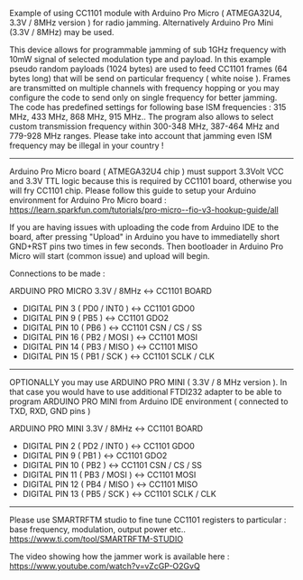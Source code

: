 Example of using CC1101 module with Arduino Pro Micro ( ATMEGA32U4, 3.3V / 8MHz version ) for radio jamming. Alternatively Arduino Pro Mini (3.3V / 8MHz) may be used.

This device allows for programmable jamming of sub 1GHz frequency with 10mW signal of selected modulation type and payload.
In this example pseudo random payloads (1024 bytes) are used to feed CC1101 frames (64 bytes long)  that will be send on particular frequency ( white noise ).
Frames are transmitted on multiple channels with frequency hopping or you may configure the code to send only on single frequency for better jamming.
The code has predefined settings for following base ISM  frequencies : 315 MHz, 433 MHz, 868 MHz, 915 MHz.. The program also allows to select custom transmission frequency within 300-348 MHz, 387-464 MHz and 779-928 MHz ranges.
Please take into account that jamming even ISM frequency may be illegal in your country !

---

Arduino Pro Micro board ( ATMEGA32U4 chip ) must support 3.3Volt VCC and 3.3V TTL logic because this is required by CC1101 board, otherwise you will fry CC1101 chip.
Please follow this guide to setup your Arduino environment for Arduino Pro Micro board : https://learn.sparkfun.com/tutorials/pro-micro--fio-v3-hookup-guide/all

If you are having issues with uploading the code from Arduino IDE to the board, after pressing "Upload" in Arduino you have to immediatelly short GND+RST pins two times in few seconds. Then bootloader in Arduino Pro Micro will start (common issue) and upload will begin.

Connections to be made :

ARDUINO PRO MICRO 3.3V / 8MHz <-> CC1101 BOARD
- DIGITAL PIN 3  ( PD0 / INT0 ) <-> CC1101 GDO0
- DIGITAL PIN 9  ( PB5 )        <-> CC1101 GDO2
- DIGITAL PIN 10 ( PB6 )        <-> CC1101 CSN / CS / SS
- DIGITAL PIN 16 ( PB2 / MOSI ) <-> CC1101 MOSI
- DIGITAL PIN 14 ( PB3 / MISO ) <-> CC1101 MISO
- DIGITAL PIN 15 ( PB1 / SCK )  <-> CC1101 SCLK / CLK 

---

OPTIONALLY you may use ARDUINO PRO MINI ( 3.3V / 8 MHz version ). In that case you would have to use additional FTDI232 adapter to be able to program ARDUINO PRO MINI from Arduino IDE environment ( connected to TXD, RXD, GND pins )

ARDUINO PRO MINI 3.3V / 8MHz <-> CC1101 BOARD
- DIGITAL PIN 2  ( PD2 / INT0 ) <-> CC1101 GDO0
- DIGITAL PIN 9  ( PB1 )        <-> CC1101 GDO2
- DIGITAL PIN 10 ( PB2 )        <-> CC1101 CSN / CS / SS
- DIGITAL PIN 11 ( PB3 / MOSI ) <-> CC1101 MOSI
- DIGITAL PIN 12 ( PB4 / MISO ) <-> CC1101 MISO
- DIGITAL PIN 13 ( PB5 / SCK )  <-> CC1101 SCLK / CLK 

---

Please use SMARTRFTM studio to fine tune CC1101 registers to particular : base frequency, modulation, output power etc..
https://www.ti.com/tool/SMARTRFTM-STUDIO


The video showing how the jammer work is available here : https://www.youtube.com/watch?v=vZcGP-O2GvQ
